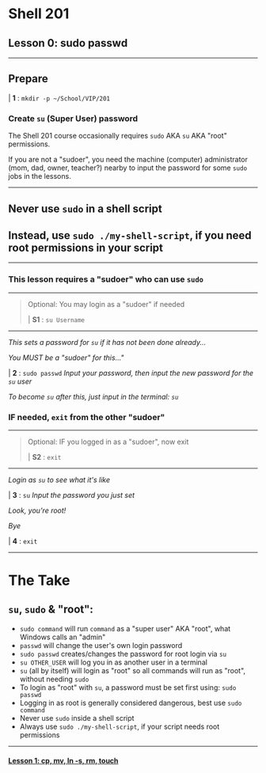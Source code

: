 # Shell 201
## Lesson 0: sudo passwd

___

## Prepare

| **1** : `mkdir -p ~/School/VIP/201`

### Create `su` (Super User) password

The Shell 201 course occasionally requires `sudo` AKA `su` AKA "root" permissions.

If you are not a "sudoer", you need the machine (computer) administrator (mom, dad, owner, teacher?) nearby to input the password for some `sudo` jobs in the lessons.

___

## Never use `sudo` in a shell script
## Instead, use `sudo ./my-shell-script`, if you need root permissions in your script

___

### This lesson requires a "sudoer" who can use `sudo`
>
___
> Optional: You may login as a "sudoer" if needed
>
> | **S1** : `su Username`
___

*This sets a password for `su` if it has not been done already...*

*You MUST be a "sudoer" for this..."*

| **2** : `sudo passwd` *Input your password, then input the new password for the `su` user*

*To become `su` after this, just input in the terminal: `su`*

### IF needed, `exit` from the other "sudoer"
>
___
> Optional: IF you logged in as a "sudoer", now exit
>
> | **S2** : `exit`
___

*Login as `su` to see what it's like*

| **3** : `su` *Input the password you just set*

*Look, you're root!*

*Bye*

| **4** : `exit`

___

# The Take

## `su`, `sudo` & "root":
- `sudo command` will run `command` as a "super user" AKA "root", what Windows calls an "admin"
- `passwd` will change the user's own login password
- `sudo passwd` creates/changes the password for root login via `su`
- `su OTHER_USER` will log you in as another user in a terminal
- `su` (all by itself) will login as "root" so all commands will run as "root", without needing `sudo`
- To login as "root" with `su`, a password must be set first using: `sudo passwd`
- Logging in as root is generally considered dangerous, best use `sudo command`
- Never use `sudo` inside a shell script
- Always use `sudo ./my-shell-script`, if your script needs root permissions

___

#### [Lesson 1: cp, mv, ln -s, rm, touch](https://github.com/inkVerb/vip/blob/master/201-shell/Lesson-01.md)
